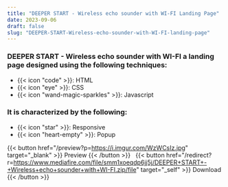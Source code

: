 ```yaml
---
title: "DEEPER START - Wireless echo sounder with WI-FI Landing Page"
date: 2023-09-06
draft: false
slug: "DEEPER-START-Wireless-echo-sounder-with-WI-FI-landing-page"
---
```

### __DEEPER START - Wireless echo sounder with WI-FI__ a __landing page__ designed using the following techniques:
- {{< icon "code" >}}: HTML
- {{< icon "eye" >}}: CSS
- {{< icon "wand-magic-sparkles" >}}: Javascript  

### It is characterized by the following:
- {{< icon "star" >}}: Responsive
- {{< icon "heart-empty" >}}:  Popup

<!--adsense-->

{{< button href="/preview?p=https://i.imgur.com/WzWCsIz.jpg" target="_blank" >}}
Preview
{{< /button >}} &nbsp; {{< button href="/redirect?r=https://www.mediafire.com/file/smm1xoeqdp6jj5j/DEEPER+START+-+Wireless+echo+sounder+with+WI-FI.zip/file" target="_self" >}}
Download
{{< /button >}}